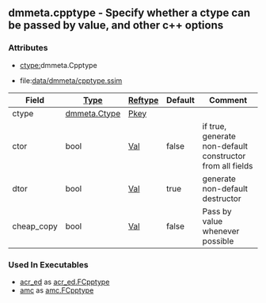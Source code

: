 ## dmmeta.cpptype - Specify whether a ctype can be passed by value, and other c++ options


### Attributes
<a href="#attributes"></a>
<!-- dev.mdmark  mdmark:MDSECTION  state:BEG_AUTO  param:Attributes -->
* [ctype:](/txt/ssimdb/dmmeta/ctype.md)dmmeta.Cpptype

* file:[data/dmmeta/cpptype.ssim](/data/dmmeta/cpptype.ssim)

|Field|[Type](/txt/ssimdb/dmmeta/ctype.md)|[Reftype](/txt/ssimdb/dmmeta/reftype.md)|Default|Comment|
|---|---|---|---|---|
|ctype|[dmmeta.Ctype](/txt/ssimdb/dmmeta/ctype.md)|[Pkey](/txt/exe/amc/reftypes.md#pkey)|||
|ctor|bool|[Val](/txt/exe/amc/reftypes.md#val)|false|if true, generate non-default constructor from all fields|
|dtor|bool|[Val](/txt/exe/amc/reftypes.md#val)|true|generate non-default destructor|
|cheap_copy|bool|[Val](/txt/exe/amc/reftypes.md#val)|false|Pass by value whenever possible|

<!-- dev.mdmark  mdmark:MDSECTION  state:END_AUTO  param:Attributes -->

### Used In Executables
<a href="#used-in-executables"></a>
<!-- dev.mdmark  mdmark:MDSECTION  state:BEG_AUTO  param:ImdbUses -->

* [acr_ed](/txt/exe/acr_ed/internals.md) as [acr_ed.FCpptype](/txt/exe/acr_ed/internals.md#acr_ed-fcpptype)
* [amc](/txt/exe/amc/internals.md) as [amc.FCpptype](/txt/exe/amc/internals.md#amc-fcpptype)

<!-- dev.mdmark  mdmark:MDSECTION  state:END_AUTO  param:ImdbUses -->

